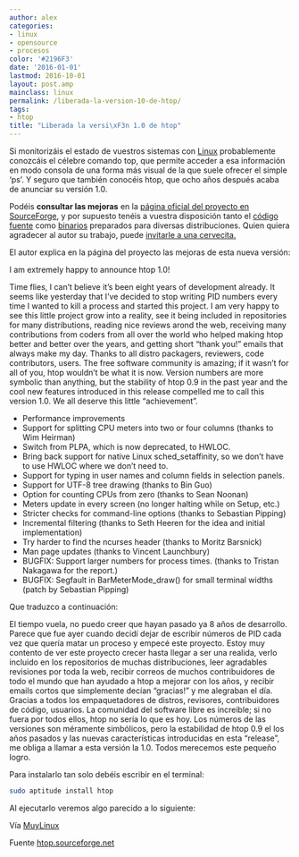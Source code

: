 ```yaml
---
author: alex
categories:
- linux
- opensource
- procesos
color: '#2196F3'
date: '2016-01-01'
lastmod: 2016-10-01
layout: post.amp
mainclass: linux
permalink: /liberada-la-version-10-de-htop/
tags:
- htop
title: "Liberada la versi\xF3n 1.0 de htop"
---
```


Si monitorizáis el estado de vuestros sistemas con [Linux][1] probablemente conozcáis el célebre comando top, que permite acceder a esa información en modo consola de una forma más visual de la que suele ofrecer el simple ‘ps’. Y seguro que también conocéis htop, que ocho años después acaba de anunciar su versión 1.0.

Podéis **consultar las mejoras** en la <a target="_blank" href="http://htop.sourceforge.net/index.php?page=downloads">página oficial del proyecto en SourceForge</a>, y por supuesto tenéis a vuestra disposición tanto el <a target="_blank" href="http://htop.sourceforge.net/index.php?page=downloads#sources">código fuente</a> como [binarios][2] preparados para diversas distribuciones. Quien quiera agradecer al autor su trabajo, puede <a target="_blank" href="http://sourceforge.net/donate/index.php?group_id=108839">invitarle a una cervecita.</a>

El autor explica en la página del proyecto las mejoras de esta nueva versión:

<!--more--><!--ad-->

I am extremely happy to announce htop 1.0!

Time flies, I can&#8217;t believe it&#8217;s been eight years of development
already. It seems like yesterday that I&#8217;ve decided to stop writing PID
numbers every time I wanted to kill a process and started this
project. I am very happy to see this little project grow into a
reality, see it being included in repositories for many distributions,
reading nice reviews arond the web, receiving many contributions from
coders from all over the world who helped making htop better and
better over the years, and getting short &#8220;thank you!&#8221; emails that
always make my day. Thanks to all distro packagers, reviewers, code
contributors, users. The free software community is amazing; if it
wasn&#8217;t for all of you, htop wouldn&#8217;t be what it is now. Version
numbers are more symbolic than anything, but the stability of htop 0.9
in the past year and the cool new features introduced in this release
compelled me to call this version 1.0. We all deserve this little
&#8220;achievement&#8221;.

*   Performance improvements
*   Support for splitting CPU meters into two or four columns (thanks to Wim Heirman)
*   Switch from PLPA, which is now deprecated, to HWLOC.
*   Bring back support for native Linux sched_setaffinity, so we don’t have to use HWLOC where we don’t need to.
*   Support for typing in user names and column fields in selection panels.
*   Support for UTF-8 tree drawing (thanks to Bin Guo)
*   Option for counting CPUs from zero (thanks to Sean Noonan)
*   Meters update in every screen (no longer halting while on Setup, etc.)
*   Stricter checks for command-line options (thanks to Sebastian Pipping)
*   Incremental filtering (thanks to Seth Heeren for the idea and initial implementation)
*   Try harder to find the ncurses header (thanks to Moritz Barsnick)
*   Man page updates (thanks to Vincent Launchbury)
*   BUGFIX: Support larger numbers for process times.  (thanks to Tristan Nakagawa for the report.)
*   BUGFIX: Segfault in BarMeterMode_draw() for small terminal widths (patch by Sebastian Pipping)

Que traduzco a continuación:

El tiempo vuela, no puedo creer que hayan pasado ya 8 años de desarrollo. Parece que fue ayer cuando decidí dejar de escribir números de PID cada vez que quería matar un proceso y empecé este proyecto. Estoy muy contento de ver este proyecto crecer hasta llegar a ser una realida, verlo incluido en los repositorios de muchas distribuciones, leer agradables revisiones por toda la web, recibir correos de muchos contribuidores de todo el mundo que han ayudado a htop a mejorar con los años, y recibir emails cortos que simplemente decían &#8220;gracias!&#8221; y me alegraban el día. Gracias a todos los empaquetadores de distros, revisores, contribuidores de código, usuarios. La comunidad del software libre es increible; si no fuera por todos ellos, htop no sería lo que es hoy. Los números de las versiones son méramente simbólicos, pero la estabilidad de htop 0.9 el los años pasados y las nuevas características introducidas en esta &#8220;release&#8221;, me obliga a llamar a esta versión la 1.0. Todos merecemos este pequeño logro.

Para instalarlo tan solo debéis escribir en el terminal:

```bash
sudo aptitude install htop
```

Al ejecutarlo veremos algo parecido a lo siguiente:

<figure>
	<amp-img on="tap:lightbox1" role="button" tabindex="0" layout="responsive" alt="linux htop" width="800" height="640" src="https://4.bp.blogspot.com/-ZCdSHEPwhvc/TswerYkwIZI/AAAAAAAAB1U/j909jru88cU/s800/Screenshot-Terminal.png"></amp-img>
</figure>

Vía <a target="_blank" href="http://www.muylinux.com/2011/11/22/ocho-anos-despues-llega-htop-1-0/">MuyLinux</a>

Fuente <a target="_blank" href="http://htop.sourceforge.net/index.php?page=main">htop.sourceforge.net</a>

 [1]: https://elbauldelprogramador.com/tags/linux
 [2]: http://htop.sourceforge.net/index.php?page=downloads#binaries